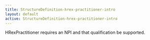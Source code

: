 ```yaml
---
title: StructureDefinition-hrex-practitioner-intro
layout: default
active: StructureDefinition-hrex-practitioner-intro
---
```


HRexPractitioner requires an NPI and that qualification be supported. 